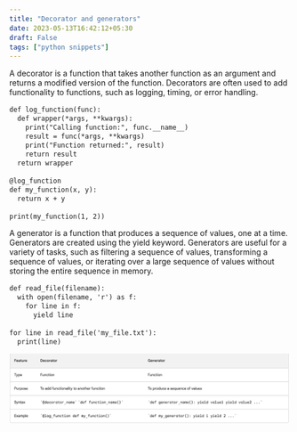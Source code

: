 ```yaml
---
title: "Decorator and generators"
date: 2023-05-13T16:42:12+05:30
draft: False
tags: ["python snippets"] 
---
```



A decorator is a function that takes another function as an argument and returns a modified version of the function. Decorators are often used to add functionality to functions, such as logging, timing, or error handling.

```
def log_function(func):
  def wrapper(*args, **kwargs):
    print("Calling function:", func.__name__)
    result = func(*args, **kwargs)
    print("Function returned:", result)
    return result
  return wrapper

@log_function
def my_function(x, y):
  return x + y

print(my_function(1, 2))
```

A generator is a function that produces a sequence of values, one at a time. Generators are created using the yield keyword. Generators are useful for a variety of tasks, such as filtering a sequence of values, transforming a sequence of values, or iterating over a large sequence of values without storing the entire sequence in memory.

```
def read_file(filename):
  with open(filename, 'r') as f:
    for line in f:
      yield line

for line in read_file('my_file.txt'):
  print(line)
```

![Differences](../python-snippets/images/diff_decorators_generators.png)
